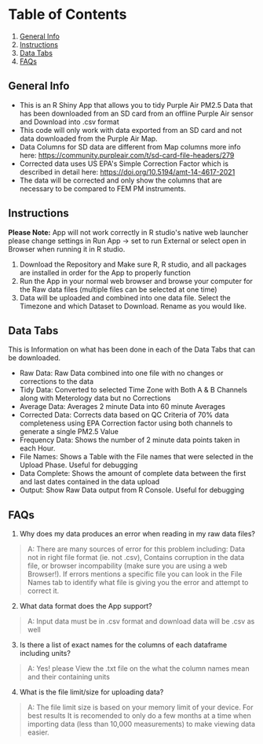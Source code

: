 # Table of Contents
1. [General Info](#general-info)
2. [Instructions](#instructions)
3. [Data Tabs](#data-tabs)
4. [FAQs](#faqs)

## General Info
- This is an R Shiny App that allows you to tidy Purple Air PM2.5 Data that has been downloaded from an SD card from an offline Purple Air sensor and Download into .csv format 
- This code will only work with data exported from an SD card and not data downloaded from the Purple Air Map.
- Data Columns for SD data are different from Map columns more info here: https://community.purpleair.com/t/sd-card-file-headers/279
- Corrected data uses US EPA's Simple Correction Factor which is described in detail here: https://doi.org/10.5194/amt-14-4617-2021
- The data will be corrected and only show the columns that are necessary to be compared to FEM PM instruments. 


## Instructions
**Please Note:** App will not work correctly in R studio's native web launcher please change settings in Run App -> set to run External or select open in Browser when running it in R studio. 
1. Download the Repository and Make sure R, R studio, and all packages are installed in order for the App to properly function
2. Run the App in your normal web browser and browse your computer for the Raw data files (multiple files can be selected at one time)
3. Data will be uploaded and combined into one data file. Select the Timezone and which Dataset to Download. Rename as you would like.

## Data Tabs
This is Information on what has been done in each of the Data Tabs that can be downloaded. 
- Raw Data: Raw Data combined into one file with no changes or corrections to the data
- Tidy Data: Converted to selected Time Zone with Both A & B Channels along with Meterology data but no Corrections
- Average Data: Averages 2 minute Data into 60 minute Averages 
- Corrected Data: Corrects data based on QC Criteria of 70% data completeness using EPA Correction factor using both channels to generate a single PM2.5 Value
- Frequency Data: Shows the number of 2 minute data points taken in each Hour.
- File Names: Shows a Table with the File names that were selected in the Upload Phase. Useful for debugging
- Data Complete: Shows the amount of complete data between the first and last dates contained in the data upload 
- Output: Show Raw Data output from R Console. Useful for debugging 

## FAQs
1. Why does my data produces an error when reading in my raw data files?
> A: There are many sources of error for this problem including: Data not in right file format (ie. not .csv), Contains corruption in the data file, or browser incompability (make sure you are using a web Browser!). If errors mentions a specific file you can look in the File Names tab to identify what file is giving you the error and attempt to correct it.
2. What data format does the App support?
> A: Input data must be in .csv format and download data will be .csv as well
3. Is there a list of exact names for the columns of each dataframe including units?
> A: Yes! please View the .txt file on the what the column names mean and their containing units
4. What is the file limit/size for uploading data?
> A: The file limit size is based on your memory limit of your device. For best results It is recomended to only do a few months at a time when importing data (less than 10,000 measurements) to make viewing data easier.  
